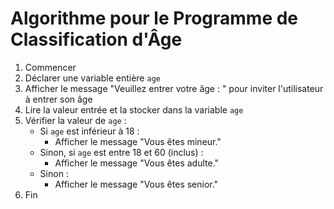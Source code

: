 # Algorithme pour le Programme de Classification d'Âge

1. Commencer
2. Déclarer une variable entière `age`
3. Afficher le message "Veuillez entrer votre âge : " pour inviter l'utilisateur à entrer son âge
4. Lire la valeur entrée et la stocker dans la variable `age`
5. Vérifier la valeur de `age` :
    - Si `age` est inférieur à 18 :
        - Afficher le message "Vous êtes mineur."
    - Sinon, si `age` est entre 18 et 60 (inclus) :
        - Afficher le message "Vous êtes adulte."
    - Sinon :
        - Afficher le message "Vous êtes senior."
6. Fin
